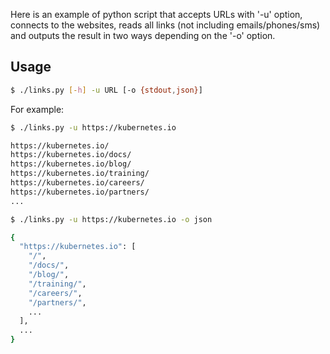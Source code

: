Here is an example of python script that accepts URLs with '-u' option, connects to the websites, reads all links (not including emails/phones/sms) and outputs the result in two ways depending on the '-o' option.

## Usage

```bash
$ ./links.py [-h] -u URL [-o {stdout,json}]
```

For example:

```bash
$ ./links.py -u https://kubernetes.io

https://kubernetes.io/
https://kubernetes.io/docs/
https://kubernetes.io/blog/
https://kubernetes.io/training/
https://kubernetes.io/careers/
https://kubernetes.io/partners/
...

$ ./links.py -u https://kubernetes.io -o json

{
  "https://kubernetes.io": [
    "/",
    "/docs/",
    "/blog/",
    "/training/",
    "/careers/",
    "/partners/",
    ...
  ],
  ...
}
```

